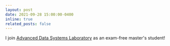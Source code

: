 ```yaml
---
layout: post
date: 2021-09-28 15:00:00-0400
inline: true
related_posts: false
---
```


I join [Advanced Data Systems Laboratory](http://adsl.ustc.edu.cn/main.htm) as an exam-free master's student! 
